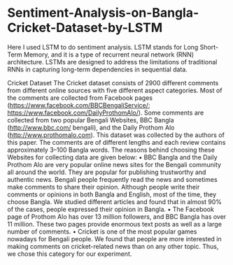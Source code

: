 # Sentiment-Analysis-on-Bangla-Cricket-Dataset-by-LSTM
Here I used LSTM to do sentiment analysis.
LSTM stands for Long Short-Term Memory, and it is a type of recurrent neural network (RNN) architecture.
LSTMs are designed to address the limitations of traditional RNNs in capturing long-term dependencies in sequential data.

Cricket Dataset
The Cricket dataset consists of 2900 different comments from different online sources with
five different aspect categories. Most of the comments are collected from Facebook pages
(https://www.facebook.com/BBCBengaliService/; https://www.facebook.com/DailyProthomAlo/).
Some comments are collected from two popular Bengali Websites, BBC Bangla (http://www.bbc.com/
bengali), and the Daily Prothom Alo (http://www.prothomalo.com). This dataset was collected by the
authors of this paper. The comments are of different lengths and each review contains approximately
3–100 Bangla words. The reasons behind choosing these Websites for collecting data are given below:
• BBC Bangla and the Daily Prothom Alo are very popular online news sites for the Bengali
community all around the world. They are popular for publishing trustworthy and authentic
news. Bengali people frequently read the news and sometimes make comments to share their
opinion. Although people write their comments or opinions in both Bangla and English, most of
the time, they choose Bangla. We studied different articles and found that in almost 90% of the
cases, people expressed their opinion in Bangla.
• The Facebook page of Prothom Alo has over 13 million followers, and BBC Bangla has over
11 million. These two pages provide enormous text posts as well as a large number of comments.
• Cricket is one of the most popular games nowadays for Bengali people. We found that people
are more interested in making comments on cricket-related news than on any other topic.
Thus, we chose this category for our experiment.
